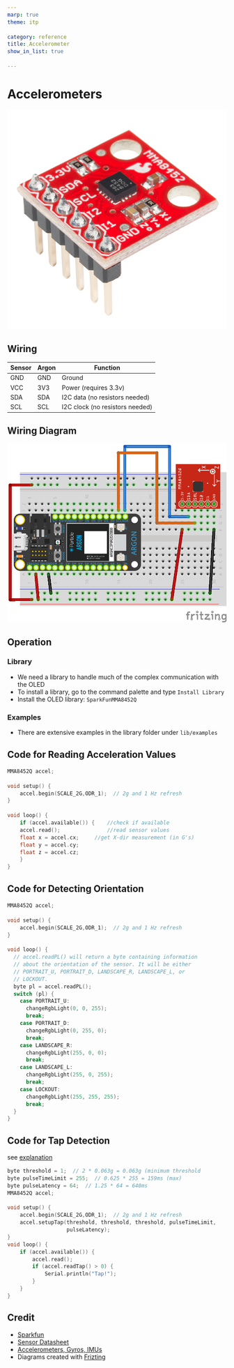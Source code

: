 ```yaml
---
marp: true
theme: itp

category: reference
title: ِAccelerometer
show_in_list: true

---
```


<!-- headingDivider: 2 -->

# Accelerometers

<img src="accelerometer.assets/13926-02.jpg" alt="1574364327550" style="width:600px;" />



## Wiring

| Sensor | Argon | Function                        |
| ------ | ----- | ------------------------------- |
| GND    | GND   | Ground                          |
| VCC    | 3V3   | Power (requires 3.3v)           |
| SDA    | SDA   | I2C data (no resistors needed)  |
| SCL    | SCL   | I2C clock (no resistors needed) |

## Wiring Diagram

<img src="accelerometer.assets/accelerometer_bb.png" style="width:800px;" />

## Operation

### Library

* We need a library to handle much of the complex communication with the OLED 
* To install a library, go to the command palette and type `Install Library`
* Install the OLED library: `SparkFunMMA8452Q`

### Examples

- There are extensive examples in the library folder under `lib/examples`

## Code for Reading Acceleration Values

```c++
MMA8452Q accel;

void setup() {
    accel.begin(SCALE_2G,ODR_1);  // 2g and 1 Hz refresh
}

void loop() {
    if (accel.available()) {	//check if available
    accel.read();				//read sensor values
    float x = accel.cx;		//get X-dir measurement (in G's)  
    float y = accel.cy;		  
    float z = accel.cz;
    }
}
```



## Code for Detecting Orientation

```c++
MMA8452Q accel;

void setup() {
    accel.begin(SCALE_2G,ODR_1);  // 2g and 1 Hz refresh
}

void loop() {
  // accel.readPL() will return a byte containing information
  // about the orientation of the sensor. It will be either
  // PORTRAIT_U, PORTRAIT_D, LANDSCAPE_R, LANDSCAPE_L, or
  // LOCKOUT.
  byte pl = accel.readPL();
  switch (pl) {
    case PORTRAIT_U:
      changeRgbLight(0, 0, 255);
      break;
    case PORTRAIT_D:
      changeRgbLight(0, 255, 0);
      break;
    case LANDSCAPE_R:
      changeRgbLight(255, 0, 0);
      break;
    case LANDSCAPE_L:
      changeRgbLight(255, 0, 255);
      break;
    case LOCKOUT:
      changeRgbLight(255, 255, 255);
      break;
  }
}
```



## Code for Tap Detection

see [explanation](https://learn.sparkfun.com/tutorials/sparkfun-inventors-kit-for-photon-experiment-guide/experiment-8-activity-tracker)

```c++
byte threshold = 1;  // 2 * 0.063g = 0.063g (minimum threshold
byte pulseTimeLimit = 255;  // 0.625 * 255 = 159ms (max)
byte pulseLatency = 64;  // 1.25 * 64 = 640ms
MMA8452Q accel;

void setup() {
    accel.begin(SCALE_2G,ODR_1);  // 2g and 1 Hz refresh
    accel.setupTap(threshold, threshold, threshold, pulseTimeLimit,
                   pulseLatency);
}
void loop() {
    if (accel.available()) {
        accel.read();
    	if (accel.readTap() > 0) {
        	Serial.println("Tap!");
    	}
    }
}
```



## Credit

- [Sparkfun](https://www.sparkfun.com/products/13926)
- [Sensor Datasheet](https://cdn.sparkfun.com/datasheets/Sensors/Accelerometers/MMA8452Q-rev8.1.pdf)
- [Accelerometers, Gyros, IMUs](https://www.sparkfun.com/pages/accel_gyro_guide)
- Diagrams created with [Frizting](https://fritzing.org)

